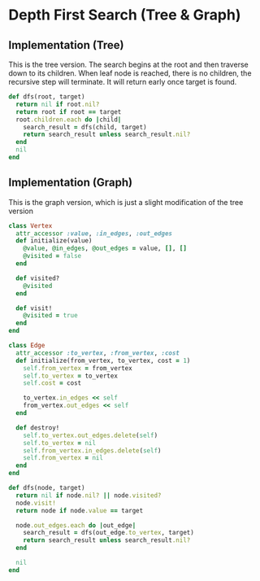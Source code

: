 # Depth First Search (Tree & Graph)

## Implementation (Tree)
This is the tree version. The search begins at the root and then traverse
down to its children. When leaf node is reached, there is no children, the
recursive step will terminate. It will return early once target is found.
``` ruby
def dfs(root, target)
  return nil if root.nil?
  return root if root == target
  root.children.each do |child|
    search_result = dfs(child, target)
    return search_result unless search_result.nil?
  end
  nil
end
```

## Implementation (Graph)
This is the graph version, which is just a slight modification of the tree
version
``` ruby
class Vertex
  attr_accessor :value, :in_edges, :out_edges
  def initialize(value)
    @value, @in_edges, @out_edges = value, [], []
    @visited = false
  end

  def visited?
    @visited
  end

  def visit!
    @visited = true
  end
end

class Edge
  attr_accessor :to_vertex, :from_vertex, :cost
  def initialize(from_vertex, to_vertex, cost = 1)
    self.from_vertex = from_vertex
    self.to_vertex = to_vertex
    self.cost = cost

    to_vertex.in_edges << self
    from_vertex.out_edges << self
  end

  def destroy!
    self.to_vertex.out_edges.delete(self)
    self.to_vertex = nil
    self.from_vertex.in_edges.delete(self)
    self.from_vertex = nil
  end
end

def dfs(node, target)
  return nil if node.nil? || node.visited?
  node.visit!
  return node if node.value == target

  node.out_edges.each do |out_edge|
    search_result = dfs(out_edge.to_vertex, target)
    return search_result unless search_result.nil?
  end

  nil
end
```
